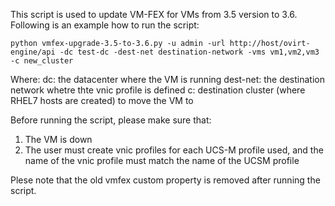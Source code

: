 This script is used to update VM-FEX for VMs from 3.5 version to 3.6.
Following is an example how to run the script:

    python vmfex-upgrade-3.5-to-3.6.py -u admin -url http://host/ovirt-engine/api -dc test-dc -dest-net destination-network -vms vm1,vm2,vm3 -c new_cluster

Where:
dc: the datacenter where the VM is running
dest-net: the destination network whetre thte vnic profile is defined
c: destination cluster (where RHEL7 hosts are created) to move the VM to

Before running the script, please make sure that:
1. The VM is down
2. The user must create vnic profiles for each UCS-M profile used, and the name of the vnic profile must match the name of the UCSM profile

Plese note that the old vmfex custom property is removed after running the script.
